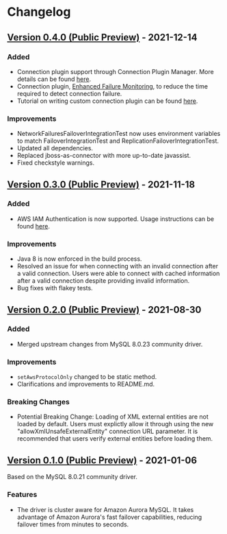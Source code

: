 # Changelog

## [Version 0.4.0 (Public Preview)](https://github.com/awslabs/aws-mysql-jdbc/releases/tag/0.4.0) - 2021-12-14

### Added
* Connection plugin support through Connection Plugin Manager. More details can be found [here](https://github.com/awslabs/aws-mysql-jdbc#connection-plugin-manager).
* Connection plugin, [Enhanced Failure Monitoring](https://github.com/awslabs/aws-mysql-jdbc/#enhanced-failure-monitoring), to reduce the time required to detect connection failure.
* Tutorial on writing custom connection plugin can be found [here](https://github.com/awslabs/aws-mysql-jdbc/tree/main/src/demo/java/customplugins).

### Improvements
* NetworkFailuresFailoverIntegrationTest now uses environment variables to match FailoverIntegrationTest and ReplicationFailoverIntegrationTest.
* Updated all dependencies.
* Replaced jboss-as-connector with more up-to-date javassist.
* Fixed checkstyle warnings.

## [Version 0.3.0 (Public Preview)](https://github.com/awslabs/aws-mysql-jdbc/releases/tag/0.3.0) - 2021-11-18

### Added
* AWS IAM Authentication is now supported. Usage instructions can be found [here](https://github.com/awslabs/aws-mysql-jdbc#aws-iam-database-authentication).

### Improvements
* Java 8 is now enforced in the build process.
* Resolved an issue for when connecting with an invalid connection after a valid connection. Users were able to connect with cached information after a valid connection despite providing invalid information.
* Bug fixes with flakey tests.

## [Version 0.2.0 (Public Preview)](https://github.com/awslabs/aws-mysql-jdbc/releases/tag/0.2.0) - 2021-08-30

### Added
* Merged upstream changes from MySQL 8.0.23 community driver.

### Improvements
* `setAwsProtocolOnly` changed to be static method.
* Clarifications and improvements to README.md.

### Breaking Changes
* Potential Breaking Change: Loading of XML external entities are not loaded by default. Users must explictly allow it through using the new "allowXmlUnsafeExternalEntity" connection URL parameter. It is recommended that users verify external entities before loading them.

## [Version 0.1.0 (Public Preview)](https://github.com/awslabs/aws-mysql-jdbc/releases/tag/0.1.0) - 2021-01-06

Based on the MySQL 8.0.21 community driver.

### Features
* The driver is cluster aware for Amazon Aurora MySQL. It takes advantage of Amazon Aurora's fast failover capabilities, reducing failover times from minutes to seconds.
